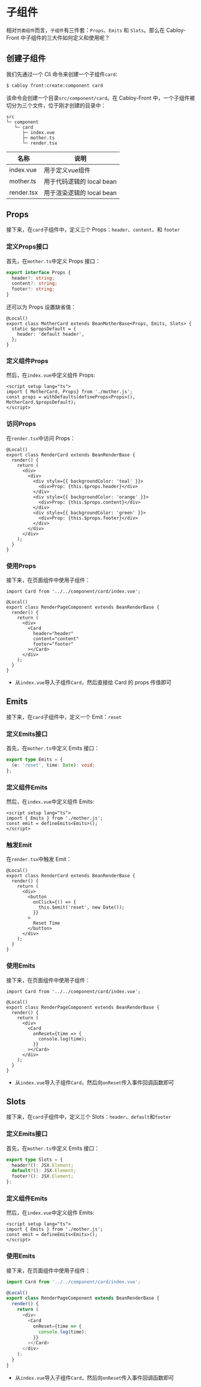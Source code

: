 # 子组件

相对`页面组件`而言，`子组件`有三件套：`Props`、`Emits` 和 `Slots`。那么在 Cabloy-Front 中子组件的三大件如何定义和使用呢？

## 创建子组件

我们先通过一个 Cli 命令来创建一个子组件`card`:

```bash
$ cabloy front:create:component card
```

该命令会创建一个目录`src/component/card`。在 Cabloy-Front 中，一个子组件被切分为三个文件，位于刚才创建的目录中：

```
src
└─ component
   └─ card
      ├─ index.vue
      ├─ mother.ts
      └─ render.tsx
```

| 名称       | 说明                      |
| ---------- | ------------------------- |
| index.vue  | 用于定义vue组件           |
| mother.ts  | 用于代码逻辑的 local bean |
| render.tsx | 用于渲染逻辑的 local bean |

## Props

接下来，在`card`子组件中，定义三个 Props：`header`、`content`、和 `footer`

### 定义Props接口

首先，在`mother.ts`中定义 Props 接口：

```typescript
export interface Props {
  header?: string;
  content?: string;
  footer?: string;
}
```

还可以为 Props 设置缺省值：

```typescript{3-5}
@Local()
export class MotherCard extends BeanMotherBase<Props, Emits, Slots> {
  static $propsDefault = {
    header: 'default header',
  };
}
```

### 定义组件Props

然后，在`index.vue`中定义组件 Props:

```typescript{2-3}
<script setup lang="ts">
import { MotherCard, Props} from './mother.js';
const props = withDefaults(defineProps<Props>(), MotherCard.$propsDefault);
</script>
```

### 访问Props

在`render.tsx`中访问 Props：

```typescript{8,11,14}
@Local()
export class RenderCard extends BeanRenderBase {
  render() {
    return (
      <div>
        <div>
          <div style={{ backgroundColor: 'teal' }}>
            <div>Prop: {this.$props.header}</div>
          </div>
          <div style={{ backgroundColor: 'orange' }}>
            <div>Prop: {this.$props.content}</div>
          </div>
          <div style={{ backgroundColor: 'green' }}>
            <div>Prop: {this.$props.footer}</div>
          </div>
        </div>
      </div>
    );
  }
}
```

### 使用Props

接下来，在页面组件中使用子组件：

```typescript{9-11}
import Card from '../../component/card/index.vue';

@Local()
export class RenderPageComponent extends BeanRenderBase {
  render() {
    return (
      <div>
        <Card
          header="header"
          content="content"
          footer="footer"
        ></Card>
      </div>
    );
  }
}
```

- 从`index.vue`导入子组件`Card`，然后直接给 Card 的 props 传值即可

## Emits

接下来，在`card`子组件中，定义一个 Emit：`reset`

### 定义Emits接口

首先，在`mother.ts`中定义 Emits 接口：

```typescript
export type Emits = {
  (e: 'reset', time: Date): void;
};
```

### 定义组件Emits

然后，在`index.vue`中定义组件 Emits:

```typescript{2-3}
<script setup lang="ts">
import { Emits } from './mother.js';
const emit = defineEmits<Emits>();
</script>
```

### 触发Emit

在`render.tsx`中触发 Emit：

```typescript{7-9}
@Local()
export class RenderCard extends BeanRenderBase {
  render() {
    return (
      <div>
        <button
          onClick={() => {
            this.$emit('reset', new Date());
          }}
        >
          Reset Time
        </button>
      </div>
    );
  }
}
```

### 使用Emits

接下来，在页面组件中使用子组件：

```typescript{9-11}
import Card from '../../component/card/index.vue';

@Local()
export class RenderPageComponent extends BeanRenderBase {
  render() {
    return (
      <div>
        <Card
          onReset={time => {
            console.log(time);
          }}
        ></Card>
      </div>
    );
  }
}
```

- 从`index.vue`导入子组件`Card`，然后向`onReset`传入事件回调函数即可

## Slots

接下来，在`card`子组件中，定义三个 Slots：`header`、`default`和`footer`

### 定义Emits接口

首先，在`mother.ts`中定义 Emits 接口：

```typescript
export type Slots = {
  header?(): JSX.Element;
  default?(): JSX.Element;
  footer?(): JSX.Element;
};
```

### 定义组件Emits

然后，在`index.vue`中定义组件 Emits:

```typescript{2-3}
<script setup lang="ts">
import { Emits } from './mother.js';
const emit = defineEmits<Emits>();
</script>
```

### 使用Emits

接下来，在页面组件中使用子组件：

```typescript
import Card from '../../component/card/index.vue';

@Local()
export class RenderPageComponent extends BeanRenderBase {
  render() {
    return (
      <div>
        <Card
          onReset={time => {
            console.log(time);
          }}
        ></Card>
      </div>
    );
  }
}
```

- 从`index.vue`导入子组件`Card`，然后向`onReset`传入事件回调函数即可
